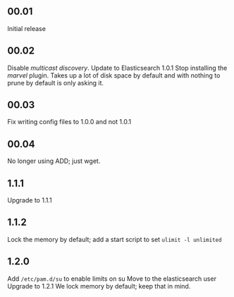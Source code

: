 ## 00.01

Initial release

## 00.02

Disable *multicast discovery*.
Update to Elasticsearch 1.0.1
Stop installing the *marvel* plugin.   Takes up a lot of disk space by default and with nothing to prune by default is only asking it.

## 00.03

Fix writing config files to 1.0.0 and not 1.0.1

## 00.04

No longer using ADD; just wget.

## 1.1.1

Upgrade to 1.1.1

## 1.1.2

Lock the memory by default; add a start script to set ```ulimit -l unlimited```

## 1.2.0

Add `/etc/pam.d/su` to enable limits on su
Move to the elasticsearch user
Upgrade to 1.2.1
We lock memory by default; keep that in mind.
